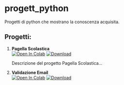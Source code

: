 # progett_python
Progetti di python che mostrano la conoscenza acquisita.
## Progetti:

1. **Pagella Scolastica**<br/>
   [![Open In Colab](https://colab.research.google.com/assets/colab-badge.svg)](https://colab.research.google.com/drive/19HiSkpnZaje_M6K-DGRaulw7QZ9LoKop?usp=sharing)
   [![Download](https://img.shields.io/badge/Download-File-blue.svg)](link_al_file_python_progetto_1)

   Descrizione del progetto Pagella Scolastica...

2. **Validazione Email**<br/>
   [![Open In Colab](https://colab.research.google.com/assets/colab-badge.svg)](https://colab.research.google.com/drive/1vHL4H8sjVG7Qp6zcqXkYzgY6ypSGsumo?usp=sharing)
   [![Download](https://img.shields.io/badge/Download-File-blue.svg)](link_al_file_python_progetto_2)
